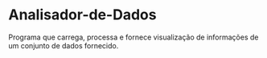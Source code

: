 # Analisador-de-Dados
Programa que carrega, processa e fornece visualização de informações de um conjunto de dados fornecido.

